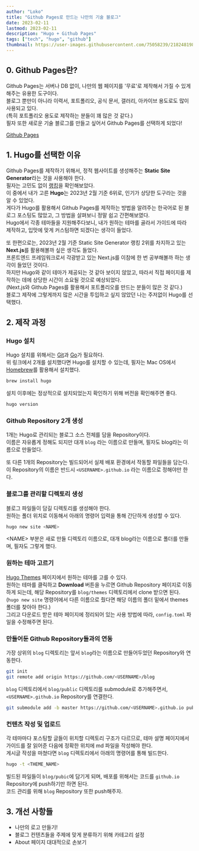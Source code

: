 ```yaml
---
author: "Loko"
title: "Github Pages로 만드는 나만의 기술 블로그"
date: 2023-02-11
lastmod: 2023-02-11
description: "Hugo + Github Pages"
tags: ["tech", "hugo", "github"]
thumbnail: https://user-images.githubusercontent.com/75058239/218248198-861c23ad-9eed-4240-90f3-445878f794f2.png
---
```


## 0. Github Pages란?

Github Pages는 서버나 DB 없이, 나만의 웹 페이지를 '무료'로 제작해서 가질 수 있게 해주는 유용한 도구이다.  
블로그 뿐만이 아니라 이력서, 포트폴리오, 공식 문서, 갤러리, 아카이브 용도로도 많이 사용되고 있다.  
(특히 포트폴리오 용도로 제작하는 분들이 꽤 많은 것 같다.)  
필자 또한 새로운 기술 블로그를 만들고 싶어서 Github Pages를 선택하게 되었다!

[Github Pages](https://pages.github.com)

## 1. Hugo를 선택한 이유

Github Pages를 제작하기 위해서, 정적 웹사이트를 생성해주는 **Static Site Generator**라는 것을 사용해야 한다.  
필자는 고민도 없이 [랭킹](https://ossinsight.io/collections/static-site-generator/)을 확인해보았다.  
이 중에서 내가 고른 **Hugo**는 2023년 2월 기준 6위로, 인기가 상당한 도구라는 것을 알 수 있었다.  
게다가 Hugo를 활용해서 Github Pages를 제작하는 방법을 알려주는 한국어로 된 블로그 포스팅도 많았고, 그 방법을 살펴보니 정말 쉽고 간편해보였다.  
Hugo에서 각종 테마들을 지원해주다보니, 내가 원하는 테마를 골라서 가이드에 따라 제작하고, 입맛에 맞게 커스텀하면 되겠다는 생각이 들었다.

또 한편으로는, 2023년 2월 기준 Static Site Generator 랭킹 2위를 차지하고 있는 **Next.js**를 활용해볼까 싶은 생각도 들었다.  
프론트엔드 프레임워크로서 각광받고 있는 Next.js를 이참에 한 번 공부해볼까 하는 생각이 들었던 것이다.  
하지만 Hugo와 같이 테마가 제공되는 것 같아 보이지 않았고, 따라서 직접 페이지를 제작하는 데에 상당한 시간이 소요될 것으로 예상되었다.  
(Next.js와 Github Pages를 활용해서 포트폴리오를 만드는 분들이 많은 것 같다.)  
블로그 제작에 그렇게까지 많은 시간을 투입하고 싶지 않았던 나는 주저없이 Hugo를 선택했다.

## 2. 제작 과정

### Hugo 설치

Hugo 설치를 위해서는 [Git](https://git-scm.com/downloads)과 [Go](https://go.dev/dl/)가 필요하다.  
위 링크에서 2개를 설치했다면 Hugo를 설치할 수 있는데, 필자는 Mac OS에서 [Homebrew](https://brew.sh/)를 활용해서 설치했다.

```sh
brew install hugo
```

설치 이후에는 정상적으로 설치되었는지 확인하기 위해 버전을 확인해주면 좋다.

```sh
hugo version
```

### Github Repository 2개 생성

1개는 Hugo로 관리되는 블로그 소스 전체를 담을 Repository이다.  
이름은 자유롭게 정해도 되지만 대개 `blog` 라는 이름으로 만들며, 필자도 blog라는 이름으로 만들었다.

또 다른 1개의 Repository는 빌드되어서 실제 배포 환경에서 작동할 파일들을 담는다.  
이 Repository의 이름은 반드시 `<USERNAME>.github.io` 라는 이름으로 정해야만 한다.

### 블로그를 관리할 디렉토리 생성

블로그 파일들이 담길 디렉토리를 생성해야 한다.  
원하는 폴더 위치로 이동해서 아래의 명령어 입력을 통해 간단하게 생성할 수 있다.

```sh
hugo new site <NAME>
```

\<NAME> 부분은 새로 만들 디렉토리 이름으로, 대개 blog라는 이름으로 폴더를 만들며, 필자도 그렇게 했다.

### 원하는 테마 고르기

[Hugo Themes](https://themes.gohugo.io/) 페이지에서 원하는 테마를 고를 수 있다.  
원하는 테마를 클릭하고 **Download** 버튼을 누르면 Github Repository 페이지로 이동하게 되는데, 해당 Repository를 `blog/themes` 디렉토리에서 clone 받으면 된다.  
(`hugo new site` 명령어에서 다른 이름으로 줬다면 해당 이름의 폴더 밑에서 themes 폴더를 찾아야 한다.)  
그리고 다운로드 받은 테마 페이지에 정리되어 있는 사용 방법에 따라, `config.toml` 파일을 수정해주면 된다.

### 만들어둔 Github Repository들과의 연동

가장 상위의 `blog` 디렉토리는 앞서 `blog`라는 이름으로 만들어두었던 Repository와 연동한다.

```sh
git init
git remote add origin https://github.com/<USERNAME>/blog
```

`blog` 디렉토리에서 `blog/public` 디렉토리를 submodule로 추가해주면서, `<USERNAME>.github.io` Repository를 연결한다.

```sh
git submodule add -b master https://github.com/<USERNAME>.github.io public
```

### 컨텐츠 작성 및 업로드

각 테마마다 포스팅할 글들이 위치할 디렉토리 구조가 다르므로, 테마 설명 페이지에서 가이드를 잘 읽어준 다음에 정확한 위치에 md 파일을 작성해야 한다.  
게시글 작성을 마쳤다면 `blog` 디렉토리에서 아래의 명령어를 통해 빌드한다.

```sh
hugo -t <THEME_NAME>
```

빌드된 파일들이 `blog/pubic`에 담기게 되며, 배포를 위해서는 코드를 `github.io` Repository에 push하기만 하면 된다.  
코드 관리를 위해 `blog` Repository 또한 push해주자.

## 3. 개선 사항들

- 나만의 로고 만들기!
- 블로그 컨텐츠들을 주제에 맞게 분류하기 위해 카테고리 설정
- About 페이지 대대적으로 손보기
